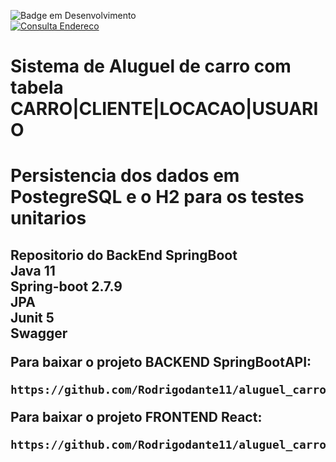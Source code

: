 ![Badge em Desenvolvimento](http://img.shields.io/static/v1?label=STATUS&message=EM%20DESENVOLVIMENTO&color=GREEN&style=for-the-badge) </br>
[![Consulta Endereco](https://github.com/Rodrigodante11/aluguel_carro_spring_boot_API/actions/workflows/maven-publish.yml/badge.svg)](https://github.com/Rodrigodante11/aluguel_carro_spring_boot_API/actions/workflows/maven-publish.yml)

<h1 aligh="center"> Sistema de Aluguel de carro com tabela CARRO|CLIENTE|LOCACAO|USUARIO <h2>
<h1 aligh="center"> Persistencia dos dados em PostegreSQL e  o H2 para os testes unitarios <h2>

<strong>Repositorio do BackEnd SpringBoot</strong> </br>
<strong>Java 11 </strong> </br>
<strong>Spring-boot 2.7.9 </strong> </br>
<strong>JPA </strong> </br>
<strong>Junit 5</strong></br>
<strong>Swagger</strong></br>

Para baixar o projeto BACKEND SpringBootAPI:

```
https://github.com/Rodrigodante11/aluguel_carro_spring_boot_API.git
```

Para baixar o projeto FRONTEND React:

```
https://github.com/Rodrigodante11/aluguel_carro_spring_react_front.git
```
